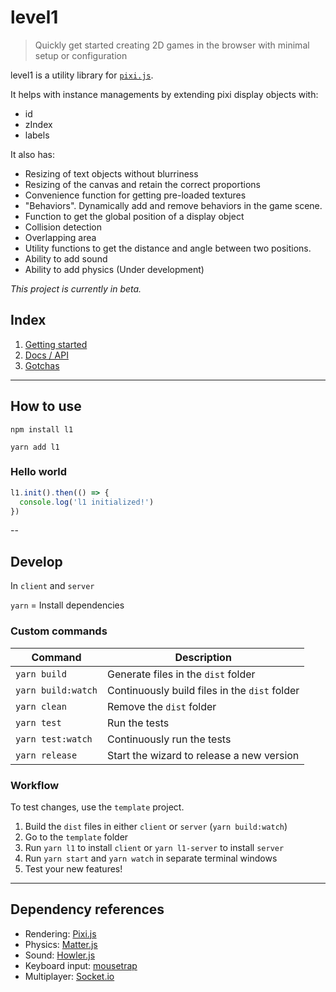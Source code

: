 # level1

> Quickly get started creating 2D games in the browser with minimal setup or configuration

level1 is a utility library for [`pixi.js`](https://github.com/pixijs/pixi.js).

It helps with instance managements by extending pixi display objects with:

- id
- zIndex
- labels

It also has:

- Resizing of text objects without blurriness
- Resizing of the canvas and retain the correct proportions
- Convenience function for getting pre-loaded textures
- "Behaviors". Dynamically add and remove behaviors in the game scene.
- Function to get the global position of a display object
- Collision detection
- Overlapping area
- Utility functions to get the distance and angle between two positions.
- Ability to add sound
- Ability to add physics (Under development)

*This project is currently in beta.*

## Index

1. [Getting started](docs/getting-started.md#getting-started)
1. [Docs / API](https://rymdkraftverk.github.io/level1/)
1. [Gotchas](https://github.com/sajmoni/level1#docs/gotchas)

---

## How to use

`npm install l1`

`yarn add l1`

### Hello world

```js
l1.init().then(() => {
  console.log('l1 initialized!')
})
```

--

## Develop

In `client` and `server`

`yarn` = Install dependencies

### Custom commands

Command | Description
------- | -----------
`yarn build` | Generate files in the `dist` folder
`yarn build:watch` | Continuously build files in the `dist` folder
`yarn clean` | Remove the `dist` folder
`yarn test` | Run the tests
`yarn test:watch` | Continuously run the tests
`yarn release` | Start the wizard to release a new version

### Workflow

To test changes, use the `template` project.

1. Build the `dist` files in either `client` or `server` (`yarn build:watch`)
1. Go to the `template` folder
1. Run `yarn l1` to install `client` or `yarn l1-server` to install `server`
1. Run `yarn start` and `yarn watch` in separate terminal windows
1. Test your new features!

---

## Dependency references

- Rendering: [Pixi.js](https://github.com/pixijs/pixi.js)
- Physics: [Matter.js](https://github.com/liabru/matter-js)
- Sound: [Howler.js](https://github.com/goldfire/howler.js)
- Keyboard input: [mousetrap]()
- Multiplayer: [Socket.io](https://github.com/socketio/socket.io)

